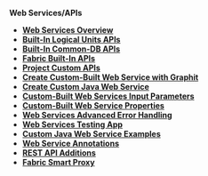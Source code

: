 <strong>Web Services/APIs<strong>

<ul>
    <li><a href="/articles/15_web_services_and_graphit/01_web_services_overview.md">Web Services Overview</a></li>
    <li><a href="/articles/15_web_services_and_graphit/02_built_in_lu_ws.md">Built-In Logical Units APIs</a></li>
    <li><a href="/articles/15_web_services_and_graphit/03_built_in_common_ws.md">Built-In Common-DB APIs</a></li>
    <li><a href="/articles/15_web_services_and_graphit/04_built_in_fabric_ws.md">Fabric Built-In APIs</a></li>
        <li><a href="/articles/15_web_services_and_graphit/05_custom_ws.md">Project Custom APIs</a></li>
            <li><a href="/articles/15_web_services_and_graphit/06_custom_ws_create_graphit_ws.md">Create Custom-Built Web Service with Graphit</a></li>
    <li><a href="/articles/15_web_services_and_graphit/07_custom_ws_create_java_ws.md">Create Custom Java Web Service</a></li>
    <li><a href="/articles/15_web_services_and_graphit/08_custom_ws_input_parameters.md">Custom-Built Web Services Input Parameters</a></li>
    <li><a href="/articles/15_web_services_and_graphit/09_custom_ws_properties.md">Custom-Built Web Service Properties</a></li>
        <li><a href="/articles/15_web_services_and_graphit/10_advanced_error_handling.md">Web Services Advanced Error Handling</a></li>
    <li><a href="/articles/15_web_services_and_graphit/11_swagger.md">Web Services Testing App</a></li>
    <li><a href="/articles/15_web_services_and_graphit/12_custom_ws_java_examples.md">Custom Java Web Service Examples</a></li>
    <li><a href="/articles/15_web_services_and_graphit/13_custom_ws_java_annotations.md">Web Service Annotations</a></li>
    <li><a href="/articles/15_web_services_and_graphit/14_rest_api_additions.md">REST API Additions</a></li>
    <li><a href="/articles/15_web_services_and_graphit/15_Fabric_smart_proxy.md">Fabric Smart Proxy</a></li>
</ul>







